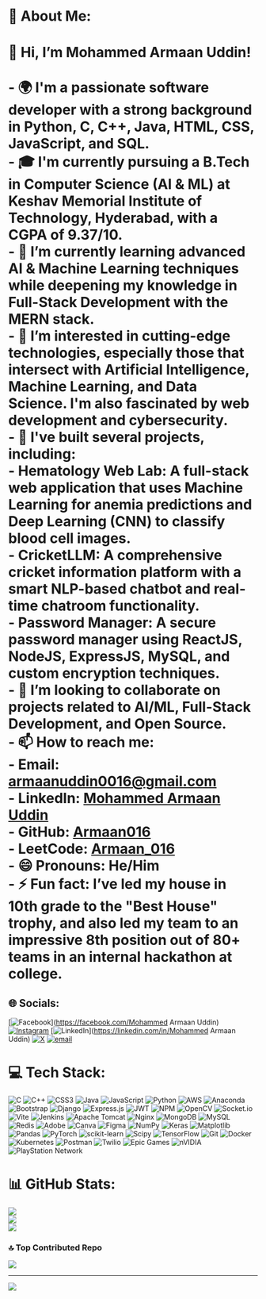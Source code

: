 # 💫 About Me:
# 👋 Hi, I’m Mohammed Armaan Uddin!<br><br>- 🌍 I'm a passionate software developer with a strong background in **Python, C, C++, Java, HTML, CSS, JavaScript,** and **SQL**.<br>- 🎓 I'm currently pursuing a **B.Tech in Computer Science (AI & ML)** at **Keshav Memorial Institute of Technology, Hyderabad**, with a **CGPA of 9.37/10**.<br>- 🌱 I’m currently learning advanced **AI & Machine Learning techniques** while deepening my knowledge in **Full-Stack Development** with the **MERN stack**.<br>- 👀 I’m interested in cutting-edge technologies, especially those that intersect with **Artificial Intelligence, Machine Learning, and Data Science**. I'm also fascinated by **web development** and **cybersecurity**.<br>- 💼 I've built several projects, including:<br>  - **Hematology Web Lab**: A full-stack web application that uses **Machine Learning** for anemia predictions and **Deep Learning (CNN)** to classify blood cell images.<br>  - **CricketLLM**: A comprehensive cricket information platform with a smart **NLP-based chatbot** and real-time chatroom functionality.<br>  - **Password Manager**: A secure password manager using **ReactJS, NodeJS, ExpressJS, MySQL**, and custom encryption techniques.<br>- 💞️ I’m looking to collaborate on projects related to **AI/ML**, **Full-Stack Development**, and **Open Source**.<br>- 📫 How to reach me:<br>  - **Email**: [armaanuddin0016@gmail.com](mailto:armaanuddin0016@gmail.com)<br>  - **LinkedIn**: [Mohammed Armaan Uddin](https://www.linkedin.com/in/mohammed-armaan-uddin-9b864528a/)<br>  - **GitHub**: [Armaan016](https://github.com/Armaan016)<br>  - **LeetCode**: [Armaan_016](https://leetcode.com/u/Armaan_016/)<br>- 😄 Pronouns: He/Him<br>- ⚡ Fun fact: I’ve led my house in 10th grade to the "Best House" trophy, and also led my team to an impressive 8th position out of 80+ teams in an internal hackathon at college.<br>


## 🌐 Socials:
[![Facebook](https://img.shields.io/badge/Facebook-%231877F2.svg?logo=Facebook&logoColor=white)](https://facebook.com/Mohammed Armaan Uddin) [![Instagram](https://img.shields.io/badge/Instagram-%23E4405F.svg?logo=Instagram&logoColor=white)](https://instagram.com/armaan.016) [![LinkedIn](https://img.shields.io/badge/LinkedIn-%230077B5.svg?logo=linkedin&logoColor=white)](https://linkedin.com/in/Mohammed Armaan Uddin) [![X](https://img.shields.io/badge/X-black.svg?logo=X&logoColor=white)](https://x.com/AAA001166) [![email](https://img.shields.io/badge/Email-D14836?logo=gmail&logoColor=white)](mailto:armaanuddin0016@gmail.com) 

# 💻 Tech Stack:
![C](https://img.shields.io/badge/c-%2300599C.svg?style=for-the-badge&logo=c&logoColor=white) ![C++](https://img.shields.io/badge/c++-%2300599C.svg?style=for-the-badge&logo=c%2B%2B&logoColor=white) ![CSS3](https://img.shields.io/badge/css3-%231572B6.svg?style=for-the-badge&logo=css3&logoColor=white) ![Java](https://img.shields.io/badge/java-%23ED8B00.svg?style=for-the-badge&logo=openjdk&logoColor=white) ![JavaScript](https://img.shields.io/badge/javascript-%23323330.svg?style=for-the-badge&logo=javascript&logoColor=%23F7DF1E) ![Python](https://img.shields.io/badge/python-3670A0?style=for-the-badge&logo=python&logoColor=ffdd54) ![AWS](https://img.shields.io/badge/AWS-%23FF9900.svg?style=for-the-badge&logo=amazon-aws&logoColor=white) ![Anaconda](https://img.shields.io/badge/Anaconda-%2344A833.svg?style=for-the-badge&logo=anaconda&logoColor=white) ![Bootstrap](https://img.shields.io/badge/bootstrap-%238511FA.svg?style=for-the-badge&logo=bootstrap&logoColor=white) ![Django](https://img.shields.io/badge/django-%23092E20.svg?style=for-the-badge&logo=django&logoColor=white) ![Express.js](https://img.shields.io/badge/express.js-%23404d59.svg?style=for-the-badge&logo=express&logoColor=%2361DAFB) ![JWT](https://img.shields.io/badge/JWT-black?style=for-the-badge&logo=JSON%20web%20tokens) ![NPM](https://img.shields.io/badge/NPM-%23CB3837.svg?style=for-the-badge&logo=npm&logoColor=white) ![OpenCV](https://img.shields.io/badge/opencv-%23white.svg?style=for-the-badge&logo=opencv&logoColor=white) ![Socket.io](https://img.shields.io/badge/Socket.io-black?style=for-the-badge&logo=socket.io&badgeColor=010101) ![Vite](https://img.shields.io/badge/vite-%23646CFF.svg?style=for-the-badge&logo=vite&logoColor=white) ![Jenkins](https://img.shields.io/badge/jenkins-%232C5263.svg?style=for-the-badge&logo=jenkins&logoColor=white) ![Apache Tomcat](https://img.shields.io/badge/apache%20tomcat-%23F8DC75.svg?style=for-the-badge&logo=apache-tomcat&logoColor=black) ![Nginx](https://img.shields.io/badge/nginx-%23009639.svg?style=for-the-badge&logo=nginx&logoColor=white) ![MongoDB](https://img.shields.io/badge/MongoDB-%234ea94b.svg?style=for-the-badge&logo=mongodb&logoColor=white) ![MySQL](https://img.shields.io/badge/mysql-4479A1.svg?style=for-the-badge&logo=mysql&logoColor=white) ![Redis](https://img.shields.io/badge/redis-%23DD0031.svg?style=for-the-badge&logo=redis&logoColor=white) ![Adobe](https://img.shields.io/badge/adobe-%23FF0000.svg?style=for-the-badge&logo=adobe&logoColor=white) ![Canva](https://img.shields.io/badge/Canva-%2300C4CC.svg?style=for-the-badge&logo=Canva&logoColor=white) ![Figma](https://img.shields.io/badge/figma-%23F24E1E.svg?style=for-the-badge&logo=figma&logoColor=white) ![NumPy](https://img.shields.io/badge/numpy-%23013243.svg?style=for-the-badge&logo=numpy&logoColor=white) ![Keras](https://img.shields.io/badge/Keras-%23D00000.svg?style=for-the-badge&logo=Keras&logoColor=white) ![Matplotlib](https://img.shields.io/badge/Matplotlib-%23ffffff.svg?style=for-the-badge&logo=Matplotlib&logoColor=black) ![Pandas](https://img.shields.io/badge/pandas-%23150458.svg?style=for-the-badge&logo=pandas&logoColor=white) ![PyTorch](https://img.shields.io/badge/PyTorch-%23EE4C2C.svg?style=for-the-badge&logo=PyTorch&logoColor=white) ![scikit-learn](https://img.shields.io/badge/scikit--learn-%23F7931E.svg?style=for-the-badge&logo=scikit-learn&logoColor=white) ![Scipy](https://img.shields.io/badge/SciPy-%230C55A5.svg?style=for-the-badge&logo=scipy&logoColor=%white) ![TensorFlow](https://img.shields.io/badge/TensorFlow-%23FF6F00.svg?style=for-the-badge&logo=TensorFlow&logoColor=white) ![Git](https://img.shields.io/badge/git-%23F05033.svg?style=for-the-badge&logo=git&logoColor=white) ![Docker](https://img.shields.io/badge/docker-%230db7ed.svg?style=for-the-badge&logo=docker&logoColor=white) ![Kubernetes](https://img.shields.io/badge/kubernetes-%23326ce5.svg?style=for-the-badge&logo=kubernetes&logoColor=white) ![Postman](https://img.shields.io/badge/Postman-FF6C37?style=for-the-badge&logo=postman&logoColor=white) ![Twilio](https://img.shields.io/badge/Twilio-F22F46?style=for-the-badge&logo=Twilio&logoColor=white) ![Epic Games](https://img.shields.io/badge/epicgames-%23313131.svg?style=for-the-badge&logo=epicgames&logoColor=white) ![nVIDIA](https://img.shields.io/badge/nVIDIA-%2376B900.svg?style=for-the-badge&logo=nVIDIA&logoColor=white) ![PlayStation Network](https://img.shields.io/badge/PSN-%230070D1.svg?style=for-the-badge&logo=Playstation&logoColor=white)
# 📊 GitHub Stats:
![](https://github-readme-stats.vercel.app/api?username=Armaan016&theme=dark&hide_border=false&include_all_commits=false&count_private=false)<br/>
![](https://github-readme-streak-stats.herokuapp.com/?user=Armaan016&theme=dark&hide_border=false)<br/>
![](https://github-readme-stats.vercel.app/api/top-langs/?username=Armaan016&theme=dark&hide_border=false&include_all_commits=false&count_private=false&layout=compact)

### 🔝 Top Contributed Repo
![](https://github-contributor-stats.vercel.app/api?username=Armaan016&limit=5&theme=dark&combine_all_yearly_contributions=true)

---
[![](https://visitcount.itsvg.in/api?id=Armaan016&icon=0&color=0)](https://visitcount.itsvg.in)

<!-- Proudly created with GPRM ( https://gprm.itsvg.in ) -->
